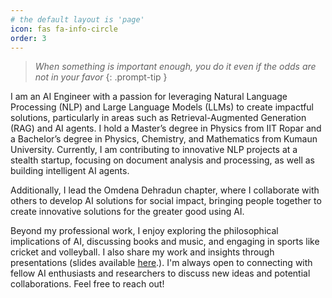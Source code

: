 ```yaml
---
# the default layout is 'page'
icon: fas fa-info-circle
order: 3
---
```


> *When something is important enough, you do it even if the odds are not in your favor*
{: .prompt-tip }

<p>
    I am an AI Engineer with a passion for leveraging Natural Language Processing (NLP) and Large Language Models (LLMs) to create impactful solutions, particularly in areas such as Retrieval-Augmented Generation (RAG) and AI agents. I hold a Master’s degree in Physics from IIT Ropar and a Bachelor’s degree in Physics, Chemistry, and Mathematics from Kumaun University. Currently, I am contributing to innovative NLP projects at a stealth startup, focusing on document analysis and processing, as well as building intelligent AI agents.
  </p>
<p>  
    Additionally, I lead the Omdena Dehradun chapter, where I collaborate with others to develop AI solutions for social impact, bringing people together to create innovative solutions for the greater good using AI.
</p>
<p>
    Beyond my professional work, I enjoy exploring the philosophical implications of AI, discussing books and music, and engaging in sports like cricket and volleyball. I also share my work and insights through presentations (slides available <a href="https://github.com/adhikarinarayan/talks">here</a>.). I'm always open to connecting with fellow AI enthusiasts and researchers to discuss new ideas and potential collaborations. Feel free to reach out!
</p>
